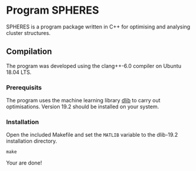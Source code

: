 # Program SPHERES

SPHERES is a program package written in C++ for optimising and analysing cluster structures.

## Compilation

The program was developed using the clang++-6.0 compiler on Ubuntu 18.04 LTS.

### Prerequisits

The program uses the machine learning library [dlib](https://github.com/davisking/dlib) to carry out optimisations. Version 19.2 should be installed on your system.

### Installation

Open the included Makefile and set the `MATLIB` variable to the dlib-19.2 installation directory.

```
make
```

Your are done!




